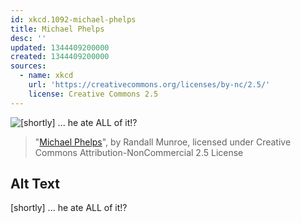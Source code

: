 ```yaml
---
id: xkcd.1092-michael-phelps
title: Michael Phelps
desc: ''
updated: 1344409200000
created: 1344409200000
sources:
  - name: xkcd
    url: 'https://creativecommons.org/licenses/by-nc/2.5/'
    license: Creative Commons 2.5
---
```

![\[shortly\] ... he ate ALL of it!?](https://imgs.xkcd.com/comics/michael_phelps.png)
> "[Michael Phelps](https://xkcd.com/1092/)", by Randall Munroe, licensed under Creative Commons Attribution-NonCommercial 2.5 License

## Alt Text
\[shortly\] ... he ate ALL of it!?
